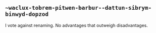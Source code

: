 ## `~waclux-tobrem-pitwen-barbur--dattun-sibrym-binwyd-dopzod`
I vote against renaming.  No advantages that outweigh disadvantages.